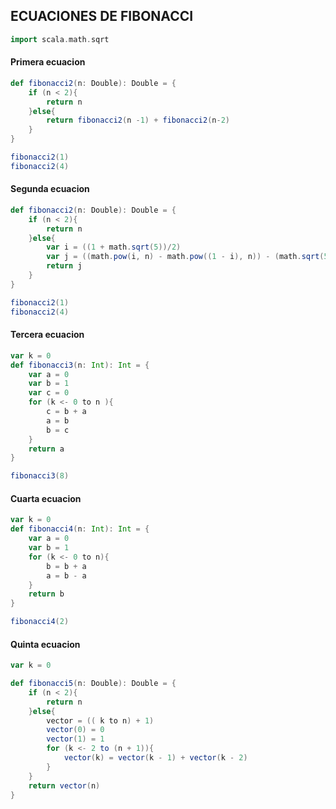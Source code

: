 ## ECUACIONES DE FIBONACCI

```scala
import scala.math.sqrt
```

#### Primera ecuacion 
```scala
def fibonacci2(n: Double): Double = {
    if (n < 2){
        return n
    }else{
        return fibonacci2(n -1) + fibonacci2(n-2)
    }
}

fibonacci2(1)
fibonacci2(4)
```

#### Segunda ecuacion
```scala
def fibonacci2(n: Double): Double = {
    if (n < 2){
        return n
    }else{
        var i = ((1 + math.sqrt(5))/2)
        var j = ((math.pow(i, n) - math.pow((1 - i), n)) - (math.sqrt(5)))
        return j
    }
}

fibonacci2(1)
fibonacci2(4)
```

#### Tercera ecuacion
```scala
var k = 0
def fibonacci3(n: Int): Int = {
    var a = 0
    var b = 1
    var c = 0
    for (k <- 0 to n ){
        c = b + a 
        a = b
        b = c
    }
    return a
}

fibonacci3(8)
```

#### Cuarta ecuacion
```scala
var k = 0
def fibonacci4(n: Int): Int = {
    var a = 0
    var b = 1
    for (k <- 0 to n){
        b = b + a 
        a = b - a
    }
    return b 
}

fibonacci4(2)
```

#### Quinta ecuacion 
```scala
var k = 0

def fibonacci5(n: Double): Double = {
    if (n < 2){
        return n
    }else{
        vector = (( k to n) + 1)
        vector(0) = 0
        vector(1) = 1
        for (k <- 2 to (n + 1)){
            vector(k) = vector(k - 1) + vector(k - 2)
        }
    }
    return vector(n)
}
```
